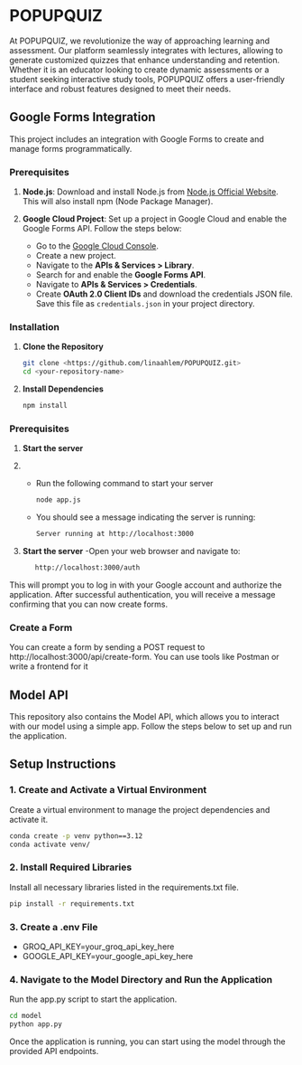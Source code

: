 # POPUPQUIZ

At POPUPQUIZ, we revolutionize the way of approaching learning and assessment. Our platform seamlessly integrates with lectures, allowing to generate customized quizzes that enhance understanding and retention. Whether it is an educator looking to create dynamic assessments or a student seeking interactive study tools, POPUPQUIZ offers a user-friendly interface and robust features designed to meet their needs.

## Google Forms Integration

This project includes an integration with Google Forms to create and manage forms programmatically.

### Prerequisites

1. **Node.js**: Download and install Node.js from [Node.js Official Website](https://nodejs.org/). This will also install npm (Node Package Manager).

2. **Google Cloud Project**: Set up a project in Google Cloud and enable the Google Forms API. Follow the steps below:
   - Go to the [Google Cloud Console](https://console.cloud.google.com/).
   - Create a new project.
   - Navigate to the **APIs & Services > Library**.
   - Search for and enable the **Google Forms API**.
   - Navigate to **APIs & Services > Credentials**.
   - Create **OAuth 2.0 Client IDs** and download the credentials JSON file. Save this file as `credentials.json` in your project directory.

### Installation

1. **Clone the Repository**

   ```bash
   git clone <https://github.com/linaahlem/POPUPQUIZ.git>
   cd <your-repository-name>
   ```

2. **Install Dependencies**

    ```bash
   npm install
    ```

### Prerequisites
1. **Start the server**
2. 
   - Run the following command to start your server
       ```bash
      node app.js
       ```
       
   - You should see a message indicating the server is running:
      ```bash
      Server running at http://localhost:3000
      ```
      
1. **Start the server**
   -Open your web browser and navigate to:
   ```bash
      http://localhost:3000/auth
   ```
   
This will prompt you to log in with your Google account and authorize the application. After successful authentication, you will receive a message confirming that you can now create forms.

### Create a Form
You can create a form by sending a POST request to http://localhost:3000/api/create-form. You can use tools like Postman or write a frontend for it 

## Model API

This repository also contains the Model API, which allows you to interact with our model using a simple app. Follow the steps below to set up and run the application.

## Setup Instructions

### 1. Create and Activate a Virtual Environment

Create a virtual environment to manage the project dependencies and activate it.
   ```bash
   conda create -p venv python==3.12
   conda activate venv/
   ```

### 2. Install Required Libraries
Install all necessary libraries listed in the requirements.txt file.
   ```bash
   pip install -r requirements.txt 
   ```

### 3. Create a .env File

- GROQ_API_KEY=your_groq_api_key_here
- GOOGLE_API_KEY=your_google_api_key_here

### 4. Navigate to the Model Directory and Run the Application 

Run the app.py script to start the application.
   ```bash
   cd model
   python app.py
   ```

Once the application is running, you can start using the model through the provided API endpoints.
